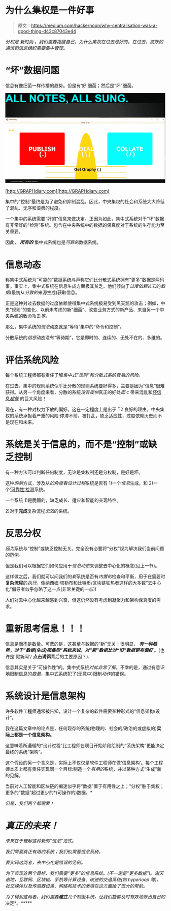 # 为什么集权是一件好事

> 原文：<https://medium.com/hackernoon/why-centralisation-was-a-good-thing-d43c87043e44>

*分权是* [*新时尚*](/@lesdikgole/a-statement-on-altcoins-bitcoin-smart-contracts-and-anonymous-transactions-27ea28590e13) *。我们需要提醒自己，为什么集权在过去是好的。在过去，高效的通信和信息组织需要集中管理。*

# “坏”数据问题

信息有像细菌一样传播的趋势。但是有‘好’细菌；然后是“坏”细菌。

![](img/900f76080dfa3a2d210b794a5bddda2b.png)

[http://GRAPHdiary.com](http://GRAPHdiary.com)

集中的“控制”最终是为了避免和抑制混乱。因此，中央集权的社会和系统大大降低了混乱、无序和浪费的程度。

一个集中的系统需要“好的”信息来做决定。正因为如此，集中式系统对于“坏”数据有非常好的“检测”系统。包含在中央系统中的数据的保真度对于系统的生存能力至关重要。

因此， ***所有的*** 集中式系统也是*可靠的*数据系统。

# 信息动态

称集中式系统为“可靠的”数据系统与声称它们比分散式系统拥有“更多”数据是两码事。事实上，集中式系统在信息生成方面极其贫乏。他们倾向于*过度依赖*过去的*数据*(最初从*分散的*来源生成)获取信息。

正是这种对过去数据的过度依赖使得集中式系统极易受到黑天鹅的攻击；例如，中央“规则”的变化、以前未考虑的新“细菌”、改变业务方式的新产品、来自另一个中央系统的致命攻击*等。*

那么，集中系统的*信息*动态就是“等待”集中的“命令和控制”。

分散系统的*信息*动态没有“等待期”，它是即时的、连续的、无处不在的、多维的。

# 评估系统风险

每个系统工程师都有责任了解*集中式“规则”和分散式系统背后的风险。*

在过去，集中的规则系统似乎比分散的规则系统要好得多，主要是因为“信息”很难获得。从另一个角度来看，分散的系统*没有提供*真正的好处*而 c* 带来混乱和[坏信息*超载*](/@lesdikgole/the-semantic-consistence-problem-and-why-big-data-will-not-solve-it-3ebfd1f593df) 的巨大风险！

现在，有一种对权力下放的偏好。这在一定程度上是出于 T2 良好的理由。中央集权的系统承担着严重的风险:停滞不前，被打乱，缺乏适应性，过度依赖历史而不是现在和未来。

# 系统是关于信息的，而不是“控制”或缺乏控制

有一种方法可以判断任何制度，无论是集权制还是分权制，是好是坏。

这种*的新*方式，涉及从*的角度看设计过程*系统是否有 1)一个*信息*生成，和 2)一个[‘可靠性’检测](/@lesdikgole/iot-small-data-is-much-more-important-than-iot-big-data-6d4ccbe40b3a)系统。

一个系统 1)是脆弱的，缺乏成长、适应和智能的突现特性。

2)对于**完成**复杂流程*无效*的系统。

# 反思分权

*因为*系统与“控制”或缺乏控制无关。完全没有必要将“分权”视为解决我们当前问题的范例。

但是我们可以根据它们如何应用于*信息动态*来调整去中心化的概念(见上一节)。

这样做之后，我们就可以问我们的*新*系统是否有*内置的*检查和平衡，用于在需要时**复杂流程**的*执行*。像纳西姆·塔勒布和比特币/区块链狂热者这样的大多数“去中心化”倡导者似乎忽略了这一点(非常关键的一点)!

人们对去中心化越来越感到兴奋，但这仍然没有考虑到凝聚力和架构保真度的需求。

# 重新思考信息！！！

信息是[而不是数量](/@lesdikgole/bauhaus-fragility-an-assessment-of-architecture-in-buildings-and-information-systems-4e0b5533d2b3)。可悲的是，这甚至与数据的“新”无关！很明显， ***有一种趋势，对于“数据(生成)密集型”系统来说，对“新”数据比对“旧”数据更有偏好*** 。(也许是'假新闻'/ **点击诱饵**背后的主要原因？).

信息其实是关于“可操作性”的。集中式系统*对此非常了解*。不幸的是，通过有意识地限制信息的*数量*，集中式系统犯了(无意中)限制*动作*的错误。

# 系统设计是信息架构

许多软件工程师通常被告知，设计一个复杂的软件需要某种形式的“信息架构/设计”。

我在这篇文章中的论点是，任何现存的系统(物理的、社会的/政治的或虚拟的)**实际上都是一个信息架构。**

这意味着所遵循的“设计过程”比工程师在项目开始阶段绘制的“系统架构”更能决定最终的系统“架构”。

这个假设的另一个含义是，实际上不仅仅是软件工程师在做‘信息架构’。每个工程师本质上都有责任实现同一个目标:制造一个*有用的*系统，并以某种方式“生成”新的见解。

当前对人工智能和区块链的痴迷似乎将“数据”置于有用性之上；“分权”胜于集权；更多的“数据”超过更少的*(可操作的)数据。*

*但是，我们两个都需要！*

# *真正的未来！*

*未来在于理解这种新的“信息”范式。*

*我们需要真正有用的系统；我们*也*需要信息系统。*

*要实现这两者，去中心化是错误的范例。*

*为了实现这两个目标，我们需要“更多”的信息系统。(不一定是“更多数据”)。谢天谢地，互联网、区块链、手机等计算设备、*改进的*交通系统(如 hyperloop 等)、社交媒体以及传感器设备、网络和技术的激增在这方面给了很大的帮助。*

*为了得到这两者，我们需要**建立**几个***制衡系统，让我们能够及时有效地做出*自己的*决定*。*****